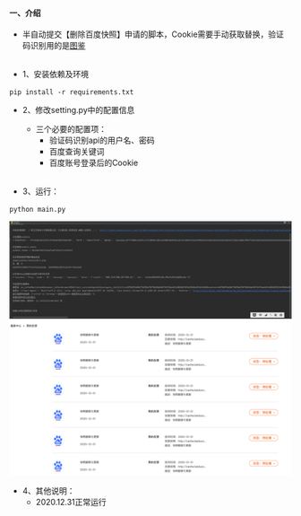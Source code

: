 #### 一、介绍

- 半自动提交【删除百度快照】申请的脚本，Cookie需要手动获取替换，验证码识别用的是[图鉴](http://www.ttshitu.com/) <br><br>

- 1、安装依赖及环境
```
pip install -r requirements.txt
```

- 2、修改setting.py中的配置信息
  - 三个必要的配置项：
    - 验证码识别api的用户名、密码
    - 百度查询关键词
    - 百度账号登录后的Cookie
  <br><br>

- 3、运行：
```
python main.py
```
![程序执行日志图](imgs/demo_log.png)
![百度快照后台审核图](imgs/demo_log2.png)

- 4、其他说明：
    - 2020.12.31正常运行

